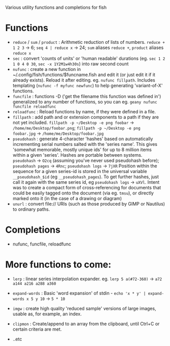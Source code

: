 Various utility functions and completions for fish

# Functions

* `reduce` / `sum` / `product` : Arithmetic reduction of lists of numbers. `reduce + 1 2 3` -> 6; `seq 4 | reduce x` -> 24; `sum` aliases `reduce +`, `product` aliases `reduce x`
* `sec` : convert 'counts of units' or 'human readable' durations (eg. `sec 1 2 1 0 4 0 30`, `sec -x 1Y2M1w4h30s`) into raw second count
* `nufunc` : create a new function in ~/.config/fish/functions/$funcname.fish and edit it (or just edit it if it already exists).
   Reload it after editing. eg. `nufunc fillpath`. Includes templating (`nufunc -f myfunc newfunc`) to help generating 'variant-of-X' functions.
* `funcfile` : functions -D ('get the filename this function was defined in') generalized to any number of functions, so you can eg. `geany nufunc funcfile reloadfunc`
* `reloadfunc` : Reload functions by name, if they were defined in a file.
* `fillpath` : add path and or extension components to a path if they are not yet included. `fillpath -p ~/Desktop -e png foobar` -> `/home/me/Desktop/foobar.png`; `fillpath -p ~/Desktop -e png foobar.jpg` -> `/home/me/Desktop/foobar.jpg`
* `pseudohash` : generate 4-character 'hashes' based on automatically incrementing serial numbers salted with the 'series name'. This gives
  'somewhat memorable, mostly unique ids'   for up to 8 million items within a given 'series'. Hashes are portable between systems. 
  `pseudohash` -> `O2cq` (assuming you've never used pseudohash before);
  `pseudohash pages` -> `4Rnc`; `pseudohash logs` -> `7jXR`
  Position within the sequence for a given series-id is stored in the universal variable `__pseudohash_$id`
  (eg `__pseudohash_pages`). To get further hashes, just call it again with the same series id, eg `pseudohash logs` -> `uXVl`.
  Intent was to create a compact form of cross-referencing for documents that could be easily tagged onto the document (via eg. `tmsu`), or
  directly marked onto it (in the case of a drawing or diagram)
* `unurl` : convert file:// URIs (such as those produced by GIMP or Nautilus) to ordinary paths.

# Completions

* nufunc, funcfile, reloadfunc


# More functions to come:

* `lerp` : linear series interpolation expander. eg. `lerp 5 a(#72-360)` -> `a72 a144 a216 a288 a360`
* `expand-words` : Basic 'word expansion' of stdin - `echo 'x * y' | expand-words x 5 y 10` -> `5 * 10`
* `imgw` : create high quality 'reduced sample' versions of large images, usable as, for example,
   an index.
* `clipmon` : Create/append to an array from the clipboard, until Ctrl+C or certain criteria are
   met.


* ..etc